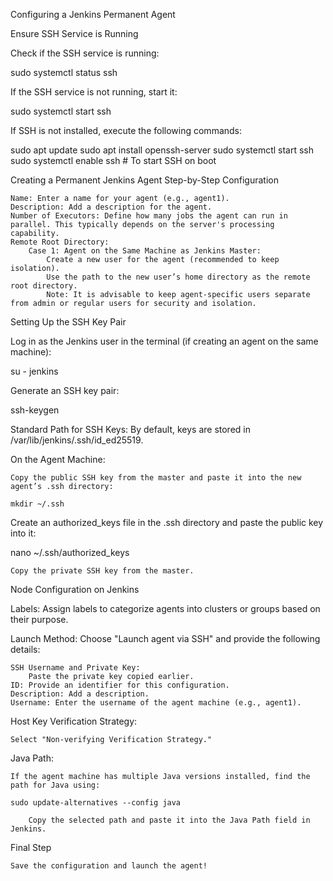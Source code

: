 Configuring a Jenkins Permanent Agent

Ensure SSH Service is Running

Check if the SSH service is running:

sudo systemctl status ssh

If the SSH service is not running, start it:

sudo systemctl start ssh

If SSH is not installed, execute the following commands:

sudo apt update
sudo apt install openssh-server
sudo systemctl start ssh
sudo systemctl enable ssh  # To start SSH on boot

Creating a Permanent Jenkins Agent
Step-by-Step Configuration

    Name: Enter a name for your agent (e.g., agent1).
    Description: Add a description for the agent.
    Number of Executors: Define how many jobs the agent can run in parallel. This typically depends on the server's processing capability.
    Remote Root Directory:
        Case 1: Agent on the Same Machine as Jenkins Master:
            Create a new user for the agent (recommended to keep isolation).
            Use the path to the new user’s home directory as the remote root directory.
            Note: It is advisable to keep agent-specific users separate from admin or regular users for security and isolation.

Setting Up the SSH Key Pair

Log in as the Jenkins user in the terminal (if creating an agent on the same machine):

su - jenkins

Generate an SSH key pair:

ssh-keygen

Standard Path for SSH Keys: By default, keys are stored in /var/lib/jenkins/.ssh/id_ed25519.

On the Agent Machine:

    Copy the public SSH key from the master and paste it into the new agent’s .ssh directory:

    mkdir ~/.ssh

Create an authorized_keys file in the .ssh directory and paste the public key into it:

nano ~/.ssh/authorized_keys

    Copy the private SSH key from the master.

Node Configuration on Jenkins

Labels: Assign labels to categorize agents into clusters or groups based on their purpose.

Launch Method: Choose "Launch agent via SSH" and provide the following details:

    SSH Username and Private Key:
        Paste the private key copied earlier.
    ID: Provide an identifier for this configuration.
    Description: Add a description.
    Username: Enter the username of the agent machine (e.g., agent1).

Host Key Verification Strategy:

    Select "Non-verifying Verification Strategy."

Java Path:

    If the agent machine has multiple Java versions installed, find the path for Java using:

    sudo update-alternatives --config java

        Copy the selected path and paste it into the Java Path field in Jenkins.

Final Step

    Save the configuration and launch the agent!
